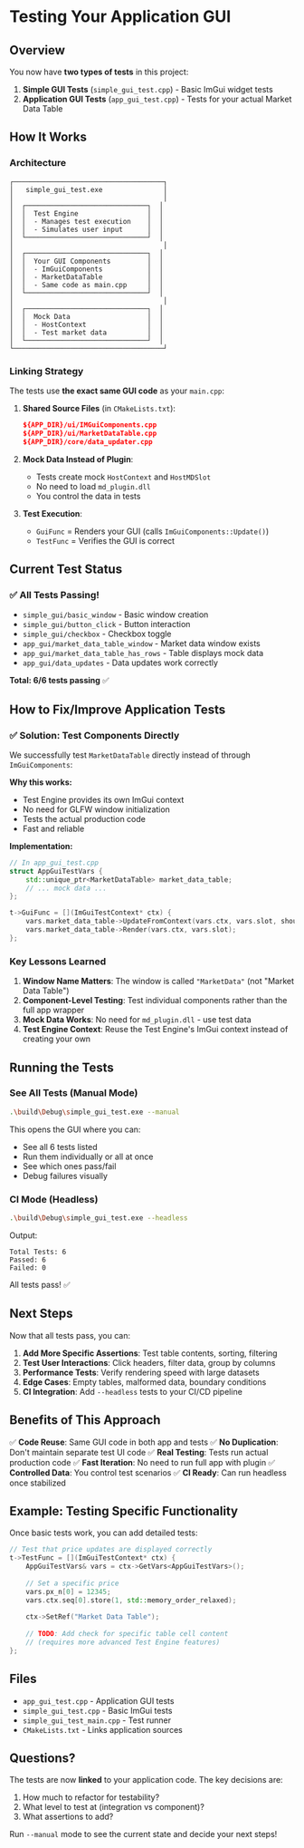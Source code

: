 # Testing Your Application GUI

## Overview

You now have **two types of tests** in this project:

1. **Simple GUI Tests** (`simple_gui_test.cpp`) - Basic ImGui widget tests
2. **Application GUI Tests** (`app_gui_test.cpp`) - Tests for your actual Market Data Table

## How It Works

### Architecture

```
┌─────────────────────────────────────┐
│   simple_gui_test.exe               │
│                                     │
│  ┌──────────────────────────────┐  │
│  │  Test Engine                 │  │
│  │  - Manages test execution    │  │
│  │  - Simulates user input      │  │
│  └──────────────────────────────┘  │
│                                     │
│  ┌──────────────────────────────┐  │
│  │  Your GUI Components         │  │
│  │  - ImGuiComponents           │  │
│  │  - MarketDataTable           │  │
│  │  - Same code as main.cpp     │  │
│  └──────────────────────────────┘  │
│                                     │
│  ┌──────────────────────────────┐  │
│  │  Mock Data                   │  │
│  │  - HostContext               │  │
│  │  - Test market data          │  │
│  └──────────────────────────────┘  │
└─────────────────────────────────────┘
```

### Linking Strategy

The tests use **the exact same GUI code** as your `main.cpp`:

1. **Shared Source Files** (in `CMakeLists.txt`):
   ```cmake
   ${APP_DIR}/ui/IMGuiComponents.cpp
   ${APP_DIR}/ui/MarketDataTable.cpp
   ${APP_DIR}/core/data_updater.cpp
   ```

2. **Mock Data Instead of Plugin**:
   - Tests create mock `HostContext` and `HostMDSlot`
   - No need to load `md_plugin.dll`
   - You control the data in tests

3. **Test Execution**:
   - `GuiFunc` = Renders your GUI (calls `ImGuiComponents::Update()`)
   - `TestFunc` = Verifies the GUI is correct

## Current Test Status

### ✅ All Tests Passing!
- `simple_gui/basic_window` - Basic window creation
- `simple_gui/button_click` - Button interaction  
- `simple_gui/checkbox` - Checkbox toggle
- `app_gui/market_data_table_window` - Market data window exists
- `app_gui/market_data_table_has_rows` - Table displays mock data
- `app_gui/data_updates` - Data updates work correctly

**Total: 6/6 tests passing** ✅

## How to Fix/Improve Application Tests

### ✅ Solution: Test Components Directly

We successfully test `MarketDataTable` directly instead of through `ImGuiComponents`:

**Why this works:**
- Test Engine provides its own ImGui context
- No need for GLFW window initialization
- Tests the actual production code
- Fast and reliable

**Implementation:**
```cpp
// In app_gui_test.cpp
struct AppGuiTestVars {
    std::unique_ptr<MarketDataTable> market_data_table;
    // ... mock data ...
};

t->GuiFunc = [](ImGuiTestContext* ctx) {
    vars.market_data_table->UpdateFromContext(vars.ctx, vars.slot, should_refresh);
    vars.market_data_table->Render(vars.ctx, vars.slot);
};
```

### Key Lessons Learned

1. **Window Name Matters**: The window is called `"MarketData"` (not "Market Data Table")
2. **Component-Level Testing**: Test individual components rather than the full app wrapper
3. **Mock Data Works**: No need for `md_plugin.dll` - use test data
4. **Test Engine Context**: Reuse the Test Engine's ImGui context instead of creating your own

## Running the Tests

### See All Tests (Manual Mode)
```bash
.\build\Debug\simple_gui_test.exe --manual
```

This opens the GUI where you can:
- See all 6 tests listed
- Run them individually or all at once
- See which ones pass/fail
- Debug failures visually

### CI Mode (Headless)
```bash
.\build\Debug\simple_gui_test.exe --headless
```

Output:
```
Total Tests: 6
Passed: 6
Failed: 0
```

All tests pass! ✅

## Next Steps

Now that all tests pass, you can:

1. **Add More Specific Assertions**: Test table contents, sorting, filtering
2. **Test User Interactions**: Click headers, filter data, group by columns
3. **Performance Tests**: Verify rendering speed with large datasets
4. **Edge Cases**: Empty tables, malformed data, boundary conditions
5. **CI Integration**: Add `--headless` tests to your CI/CD pipeline

## Benefits of This Approach

✅ **Code Reuse**: Same GUI code in both app and tests
✅ **No Duplication**: Don't maintain separate test UI code
✅ **Real Testing**: Tests run actual production code
✅ **Fast Iteration**: No need to run full app with plugin
✅ **Controlled Data**: You control test scenarios
✅ **CI Ready**: Can run headless once stabilized

## Example: Testing Specific Functionality

Once basic tests work, you can add detailed tests:

```cpp
// Test that price updates are displayed correctly
t->TestFunc = [](ImGuiTestContext* ctx) {
    AppGuiTestVars& vars = ctx->GetVars<AppGuiTestVars>();
    
    // Set a specific price
    vars.px_n[0] = 12345;
    vars.ctx.seq[0].store(1, std::memory_order_relaxed);
    
    ctx->SetRef("Market Data Table");
    
    // TODO: Add check for specific table cell content
    // (requires more advanced Test Engine features)
};
```

## Files

- `app_gui_test.cpp` - Application GUI tests
- `simple_gui_test.cpp` - Basic ImGui tests
- `simple_gui_test_main.cpp` - Test runner
- `CMakeLists.txt` - Links application sources

## Questions?

The tests are now **linked** to your application code. The key decisions are:

1. How much to refactor for testability?
2. What level to test at (integration vs component)?
3. What assertions to add?

Run `--manual` mode to see the current state and decide your next steps!

